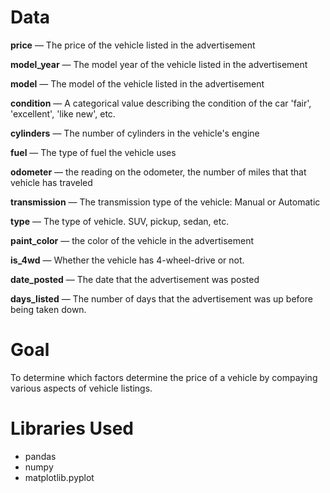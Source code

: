 # Data

**price** — The price of the vehicle listed in the advertisement

**model_year** — The model year of the vehicle listed in the advertisement

**model** — The model of the vehicle listed in the advertisement

**condition** — A categorical value describing the condition of the car 'fair', 'excellent', 'like new', etc.

**cylinders** — The number of cylinders in the vehicle's engine

**fuel** — The type of fuel the vehicle uses

**odometer** — the reading on the odometer, the number of miles that that vehicle has traveled

**transmission** — The transmission type of the vehicle: Manual or Automatic

**type** — The type of vehicle. SUV, pickup, sedan, etc.

**paint_color** — the color of the vehicle in the advertisement

**is_4wd** — Whether the vehicle has 4-wheel-drive or not.

**date_posted** — The date that the advertisement was posted

**days_listed** — The number of days that the advertisement was up before being taken down.

# Goal

To determine which factors determine the price of a vehicle by compaying various aspects of vehicle listings.

# Libraries Used

* pandas
* numpy
* matplotlib.pyplot
